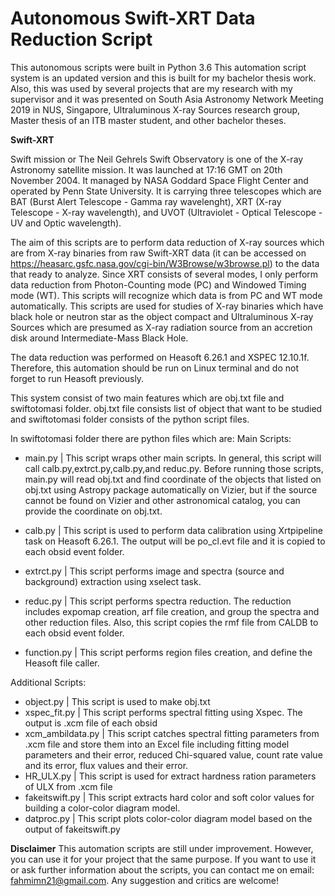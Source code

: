 # Autonomous Swift-XRT Data Reduction Script

This autonomous scripts were built in Python 3.6
This automation script system is an updated version and this is built for my bachelor thesis work. Also, this was used by several projects that are my research with my supervisor and it was presented on South Asia Astronomy Network Meeting 2019 in NUS, Singapore, Ultraluminous X-ray Sources research group, Master thesis of an ITB master student, and other bachelor theses.

**Swift-XRT**

Swift mission or The Neil Gehrels Swift Observatory is one of the X-ray Astronomy satellite mission. It was launched at 17:16 GMT on 20th November 2004. It managed by NASA Goddard Space Flight Center and operated by Penn State University. It is carrying three telescopes which are BAT (Burst Alert Telescope - Gamma ray wavelenght), XRT (X-ray Telescope - X-ray wavelength), and UVOT (Ultraviolet - Optical Telescope - UV and Optic wavelength). 

The aim of this scripts are to perform data reduction of X-ray sources which are from X-ray binaries from raw Swift-XRT data (it can be accessed on https://heasarc.gsfc.nasa.gov/cgi-bin/W3Browse/w3browse.pl) to the data that ready to analyze. Since XRT consists of several modes, I only perform data reduction from Photon-Counting mode (PC) and Windowed Timing mode (WT). This scripts will recognize which data is from PC and WT mode automatically. This scripts are used for studies of X-ray binaries which have black hole or neutron star as the object compact and Ultraluminous X-ray Sources which are presumed as X-ray radiation source from an accretion disk around Intermediate-Mass Black Hole.

The data reduction was performed on Heasoft 6.26.1 and XSPEC 12.10.1f. Therefore, this automation should be run on Linux terminal and do not forget to run Heasoft previously.

This system consist of two main features which are obj.txt file and swiftotomasi folder.
obj.txt file consists list of object that want to be studied and swiftotomasi folder consists of the python script files.

In swiftotomasi folder there are python files which are:
Main Scripts:
- main.py |
This script wraps other main scripts. In general, this script will call calb.py,extrct.py,calb.py,and reduc.py. Before running those scripts, main.py will read obj.txt and find coordinate of the objects that listed on obj.txt using Astropy package automatically on Vizier, but if the source cannot be found on Vizier and other astronomical catalog, you can provide the coordinate on obj.txt.

- calb.py |
This script is used to perform data calibration using Xrtpipeline task on Heasoft 6.26.1. The output will be po_cl.evt file and it is copied to each obsid event folder.
- extrct.py |
This script performs image and spectra (source and background) extraction using xselect task.
- reduc.py |
This script performs spectra reduction. The reduction includes expomap creation, arf file creation, and group the spectra and other reduction files. Also, this script copies the rmf file from CALDB to each obsid event folder.
- function.py |
This script performs region files creation, and define the Heasoft file caller.


Additional Scripts:
- object.py |
This script is used to make obj.txt
- xspec_fit.py |
This script performs spectral fitting using Xspec. The output is .xcm file of each obsid
- xcm_ambildata.py |
This script catches spectral fitting parameters from .xcm file and store them into an Excel file including fitting model parameters and their error, reduced Chi-squared value, count rate value and its error, flux values and their error.
- HR_ULX.py |
This script is used for extract hardness ration parameters of ULX from .xcm file
- fakeitswift.py |
This script extracts hard color and soft color values for building a color-color diagram model.
- datproc.py |
This script plots color-color diagram model based on the output of fakeitswift.py

**Disclaimer**
This automation scripts are still under improvement. However, you can use it for your project that the same purpose. If you want to use it or ask further information about the scripts, you can contact me on email: fahmimn21@gmail.com. Any suggestion and critics are welcome!


